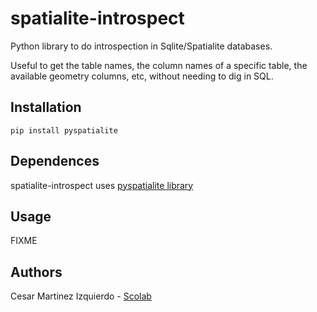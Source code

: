 # spatialite-introspect
Python library to do introspection in Sqlite/Spatialite databases.

Useful to get the table names, the column names of a specific table, the available geometry columns, etc, without needing to dig in SQL.

## Installation

```
pip install pyspatialite
```

## Dependences

spatialite-introspect uses [pyspatialite library](https://github.com/lokkju/pyspatialite)

## Usage

FIXME


## Authors

Cesar Martinez Izquierdo - [Scolab](http://scolab.es)
